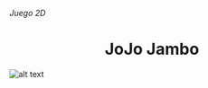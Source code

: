 <em> Juego 2D </em>
<h1 align="center"> JoJo Jambo </h1>

![alt text](https://img.itch.zone/aW1hZ2UvMjA2Nzc5Lzk3MTY5NS5wbmc=/original/X5LpOB.png)
